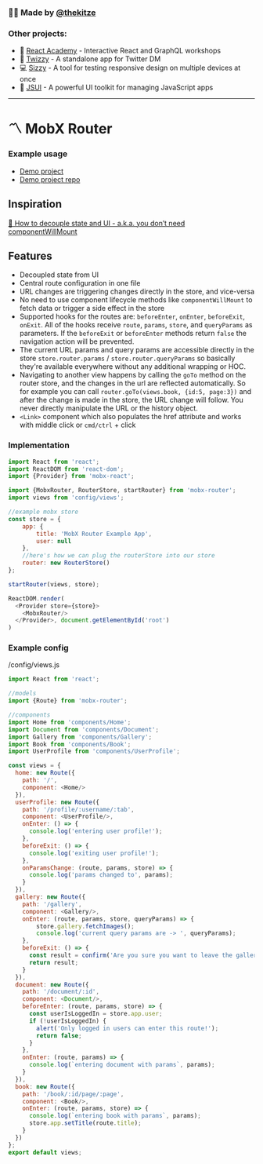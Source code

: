 ### 🙋‍♂️ Made by [@thekitze](https://twitter.com/thekitze)  

### Other projects:
- 🏫 [React Academy](https://reactacademy.io) - Interactive React and GraphQL workshops
- 💌 [Twizzy](https://twizzy.app) - A standalone app for Twitter DM
- 💻 [Sizzy](https://sizzy.co) - A tool for testing responsive design on multiple devices at once
- 🤖 [JSUI](https://github.com/kitze/JSUI) - A powerful UI toolkit for managing JavaScript apps

---

# 〽️ MobX Router

### Example usage
* [Demo project](http://mobx-router-example.netlify.com/)
* [Demo project repo](https://github.com/kitze/mobx-router-example)

## Inspiration
[📖 How to decouple state and UI - a.k.a. you don’t need componentWillMount](https://medium.com/@mweststrate/how-to-decouple-state-and-ui-a-k-a-you-dont-need-componentwillmount-cc90b787aa37#.k9tvf5nga)

## Features
- Decoupled state from UI
- Central route configuration in one file
- URL changes are triggering changes directly in the store, and vice-versa
- No need to use component lifecycle methods like ```componentWillMount``` to fetch data or trigger a side effect in the store
- Supported hooks for the routes are: ```beforeEnter```, ```onEnter```, ```beforeExit```, ```onExit```. All of the hooks receive ```route```, ```params```, ```store```, and ```queryParams``` as parameters. If the ```beforeExit``` or ```beforeEnter``` methods return ```false``` the navigation action will be prevented.
- The current URL params and query params are accessible directly in the store ```store.router.params``` / ```store.router.queryParams``` so basically they're available everywhere without any additional wrapping or HOC.
- Navigating to another view happens by calling the ```goTo``` method on the router store, and the changes in the url are reflected automatically. So for example you can call ```router.goTo(views.book, {id:5, page:3})``` and after the change is made in the store, the URL change will follow. You never directly manipulate the URL or the history object.
- ```<Link>``` component which also populates the href attribute and works with middle click or ```cmd/ctrl``` + click

### Implementation
```js
import React from 'react';
import ReactDOM from 'react-dom';
import {Provider} from 'mobx-react';

import {MobxRouter, RouterStore, startRouter} from 'mobx-router';
import views from 'config/views';

//example mobx store
const store = {
	app: {
		title: 'MobX Router Example App',
		user: null
	},
	//here's how we can plug the routerStore into our store
	router: new RouterStore()
};

startRouter(views, store);

ReactDOM.render(
  <Provider store={store}>
  	<MobxRouter/>
  </Provider>, document.getElementById('root')
)
```

### Example config

/config/views.js

```js
import React from 'react';

//models
import {Route} from 'mobx-router';

//components
import Home from 'components/Home';
import Document from 'components/Document';
import Gallery from 'components/Gallery';
import Book from 'components/Book';
import UserProfile from 'components/UserProfile';

const views = {
  home: new Route({
    path: '/',
    component: <Home/>
  }),
  userProfile: new Route({
    path: '/profile/:username/:tab',
    component: <UserProfile/>,
    onEnter: () => {
      console.log('entering user profile!');
    },
    beforeExit: () => {
      console.log('exiting user profile!');
    },
    onParamsChange: (route, params, store) => {
      console.log('params changed to', params);
    }
  }),
  gallery: new Route({
    path: '/gallery',
    component: <Gallery/>,
    onEnter: (route, params, store, queryParams) => {
    	store.gallery.fetchImages();
    	console.log('current query params are -> ', queryParams);
    },
    beforeExit: () => {
      const result = confirm('Are you sure you want to leave the gallery?');
      return result;
    }
  }),
  document: new Route({
    path: '/document/:id',
    component: <Document/>,
    beforeEnter: (route, params, store) => {
      const userIsLoggedIn = store.app.user;
      if (!userIsLoggedIn) {
        alert('Only logged in users can enter this route!');
        return false;
      }
    },
    onEnter: (route, params) => {
      console.log(`entering document with params`, params);
    }
  }),
  book: new Route({
    path: '/book/:id/page/:page',
    component: <Book/>,
    onEnter: (route, params, store) => {
      console.log(`entering book with params`, params);
      store.app.setTitle(route.title);
    }
  })
};
export default views;
```
